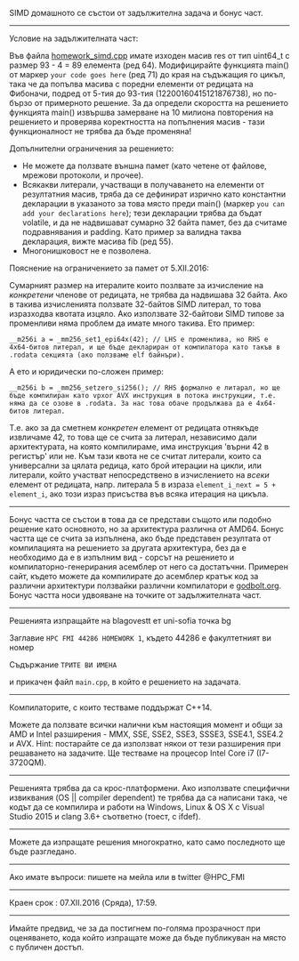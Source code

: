 SIMD домашното се състои от задължителна задача и бонус част.

---

Условие на задължителната част:

Във файла [homework_simd.cpp](https://github.com/savage309/HPC_FMI/blob/master/homeworks/homework_simd.cpp) имате изходен масив res от тип uint64_t с размер 93 - 4 = 89 елемента (ред 64). Модифицирайте функцията main() от маркер `your code goes here` (ред 71) до края на съдъжащия го цикъл, така че да попълва масива с поредни елементи от редицата на Фибоначи, подред от 5-тия до 93-тия (12200160415121876738), но по-бързо от примерното решение. За да определи скоростта на решението функцията main() извършва замерване на 10 милиона повторения на решението и проверява коректността на попълнения масив - тази функционалност не трябва да бъде променяна!

Допълнителни ограничения за решението:

* Не можете да ползвате външна памет (като четене от файлове, мрежови протоколи, и прочее).
* Всякакви литерали, участващи в получаването на елементи от резултатния масив, тряба да се дефинират изрично като константни декларации в указаното за това място преди main() (маркер `you can add your declarations here`); тези декларации трябва да бъдат volatile, и да не надвишават сумарно 32 байта памет, без да считаме подравнявания и padding. Като пример за валидна таква декларация, вижте масива fib (ред 55).
* Многонишковост не е позволена.

Пояснение на ограничението за памет от 5.XII.2016:

Сумарният размер на итералите които позлвате за изчисление на *конкретени* членове от редицата, не трябва да надвишава 32 байта. Ако в такива изчисленията ползвате 32-байтов SIMD литерал, то това изразходва квотата изцяло. Ако използвате 32-байтови SIMD типове за променливи няма проблем да имате много такива. Ето пример:

	__m256i a = _mm256_set1_epi64x(42); // LHS е променлива, но RHS е 4x64-битов литерал, и ще бъде деклариран от компилатора като такъв в .rodata секцията (ако ползваме elf байнъри).

А ето и юридически по-сложен пример:

	__m256i b = _mm256_setzero_si256(); // RHS формално е литарал, но ще бъде компилиран като vpxor AVX инструкция в потока инструкции, т.е. няма да се озове в .rodata. За нас това обаче продължава да е 4x64-битов литерал.

Т.е. ако за да сметнем *конкретен* елемент от редицата отнякъде извличаме 42, то това ще се счита за литерал, независимо дали архитектурата, на която компилираме, има инструкция 'върни 42 в регистър' или не. Към тази квота не се считат литерали, които са универсални за цялата редица, като брой итерации на цикли, или литерали, който участват непосредствено в изчислението на *всеки* елемент от редицата, напр. литерала 5 в израза `element_i_next = 5 + element_i`, ако този израз присъства във всяка итерация на цикъла.

---

Бонус частта се състои в това да се представи същото или подобно решение като основното, но за архитектура различна от AMD64. Бонус частта ще се счита за изпълнена, ако бъде представен резултата от компилацията на решението за другата архитектура, без да е необходимо да е в изпълним вид - сорсът на решението и компилаторно-генерирания асемблер от него са достатъчни. Примерен сайт, където можете да компилирате до асемблер кратък код за различни архитектури ползвайки различни компилатори е [godbolt.org](http://godbolt.org/). Бонус частта носи удвояване на точките от задължителната част.

---

Решенията изпращайте на blagovestt ет uni-sofia точка bg

Заглавие `HPC FMI 44286 HOMEWORK 1`, където 44286 е факултетният ви номер

Съдържание `ТРИТЕ ВИ ИМЕНА` 

и прикачен файл `main.cpp`, в който е решението на задачата.

---

Компилаторите, с които тестваме поддържат С++14. 

Можете да ползвате всички налични към настоящия момент и общи за AMD и Intel разширения - MMX, SSE, SSE2, SSE3, SSSE3, SSE4.1, SSE4.2 и AVX.
Hint: постарайте се да използват някои от тези разширения при решаването на задачите.
Ще тестваме на процесор Intel Core i7 (I7-3720QM).

---

Решенията трябва да са крос-платформени. Ако използвате специфични извиквания (OS || compiler dependent) те трябва да са написани така, че кодът да се компилира и работи на Windows, Linux & OS X с Visual Studio 2015 и clang 3.6+ съответно (тоест, с ifdef).

---

Можете да изпращате решения многократно, като само последното ще бъде разгледано.

---

Ако имате въпроси: пишете на мейла или в twitter @HPC_FMI

---

Краен срок : 07.ХII.2016 (Сряда), 17:59.

---

Имайте предвид, че за да постигнем по-голяма прозрачност при оценяването, кода който изпращате може да бъде публикуван на място с публичен достъп. 
